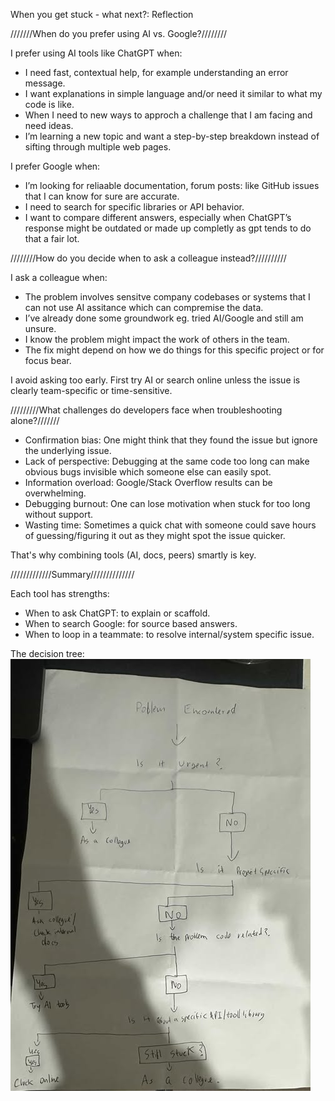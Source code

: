 When you get stuck - what next?: Reflection

///////When do you prefer using AI vs. Google?////////

I prefer using AI tools like ChatGPT when:
- I need fast, contextual help, for example understanding an error message.
- I want explanations in simple language and/or need it similar to what my code is like.
- When I need to new ways to approch a challenge that I am facing and need ideas.
- I’m learning a new topic and want a step-by-step breakdown instead of sifting through multiple web pages.

I prefer Google when:
- I’m looking for reliaable documentation, forum posts: like GitHub issues that I can know for sure are accurate.
- I need to search for specific libraries or API behavior.
- I want to compare different answers, especially when ChatGPT’s response might be outdated or made up completly as gpt tends to do that a fair lot.



////////How do you decide when to ask a colleague instead?//////////

I ask a colleague when:
- The problem involves sensitve company codebases or systems that I can not use AI assitance which can compremise the data.
- I’ve already done some groundwork eg. tried AI/Google and still am unsure.
- I know the problem might impact the work of others in the team.
- The fix might depend on how we do things for this specific project or for focus bear.

I avoid asking too early. First try AI or search online unless the issue is clearly team-specific or time-sensitive.



/////////What challenges do developers face when troubleshooting alone?///////

- Confirmation bias: One might think that they found the issue but ignore the underlying issue.
- Lack of perspective: Debugging at the same code too long can make obvious bugs invisible which someone else can easily spot.
- Information overload: Google/Stack Overflow results can be overwhelming.
- Debugging burnout: One can lose motivation when stuck for too long without support.
- Wasting time: Sometimes a quick chat with someone could save hours of guessing/figuring it out as they might spot the issue quicker.

That's why combining tools (AI, docs, peers) smartly is key.



/////////////Summary//////////////

Each tool has strengths:
- When to ask ChatGPT: to explain or scaffold.
- When to search Google: for source based answers.
- When to loop in a teammate: to resolve internal/system specific issue.

The decision tree: ![alt text](image.png)
